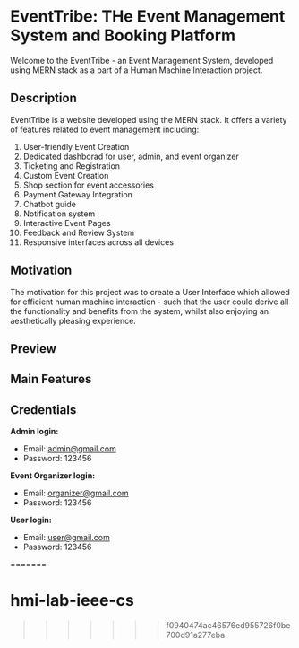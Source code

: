# EventTribe: THe Event Management System and Booking Platform

Welcome to the EventTribe - an Event Management System, developed using MERN stack as a part of a Human Machine Interaction project.


## Description
EventTribe is a website developed using the MERN stack. It offers a variety of features related to event management including: 
1. User-friendly Event Creation
2. Dedicated dashborad for user, admin, and event organizer
3. Ticketing and Registration
4. Custom Event Creation
5. Shop section for event accessories
5. Payment Gateway Integration
6. Chatbot guide
7. Notification system
8. Interactive Event Pages
9. Feedback and Review System
10. Responsive interfaces across all devices


## Motivation
The motivation for this project was to create a User Interface which allowed for efficient human machine interaction - such that the user could derive all the functionality and benefits from the system, whilst also enjoying an aesthetically pleasing experience. 


## Preview 


## Main Features




## Credentials

**Admin login:**

- Email: admin@gmail.com
- Password: 123456

**Event Organizer login:**

- Email: organizer@gmail.com
- Password: 123456

**User login:**

- Email: user@gmail.com
- Password: 123456







=======
# hmi-lab-ieee-cs
>>>>>>> f0940474ac46576ed955726f0be700d91a277eba
